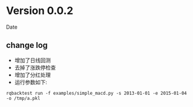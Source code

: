 # Version 0.0.2

Date

## change log

- 增加了日线回测
- 去掉了涨跌停检查
- 增加了分红处理
- 运行参数如下:

```
rqbacktest run -f examples/simple_macd.py -s 2013-01-01 -e 2015-01-04 -o /tmp/a.pkl
```
